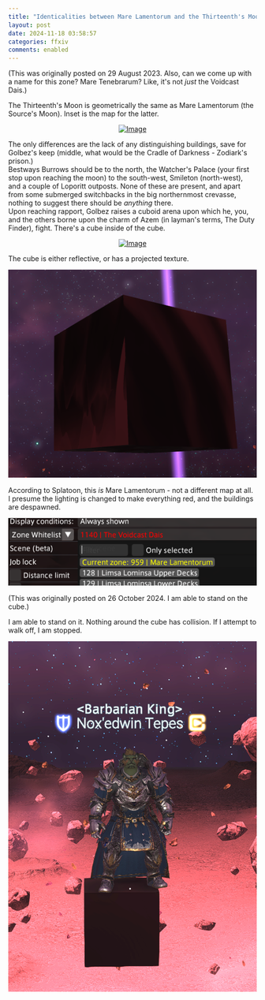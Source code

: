 ```yaml
---
title: "Identicalities between Mare Lamentorum and the Thirteenth's Moon"
layout: post
date: 2024-11-18 03:58:57
categories: ffxiv
comments: enabled
---
```

(This was originally posted on 29 August 2023. Also, can we come up with a name for this zone? Mare Tenebrarum? Like, it's not *just* the Voidcast Dais.)  

The Thirteenth's Moon is geometrically the same as Mare Lamentorum (the Source's Moon). Inset is the map for the latter.  
<center><a href="https://raw.githubusercontent.com/Nox13last/nox13last.github.io/refs/heads/main/_uploads/Voidcast_1.png"><img src="https://raw.githubusercontent.com/Nox13last/nox13last.github.io/refs/heads/main/_uploads/Voidcast_1.png" alt="Image" width="600"></a></center>  

The only differences are the lack of any distinguishing buildings, save for Golbez's keep (middle, what would be the Cradle of Darkness - Zodiark's prison.)  
Bestways Burrows should be to the north, the Watcher's Palace (your first stop upon reaching the moon) to the south-west, Smileton (north-west), and a couple of Loporitt outposts. None of these are present, and apart from some submerged switchbacks in the big northernmost crevasse, nothing to suggest there should be *anything* there.  
Upon reaching rapport, Golbez raises a cuboid arena upon which he, you, and the others borne upon the charm of Azem (in layman's terms, The Duty Finder), fight. There's a cube inside of the cube.  
<center><a href="https://raw.githubusercontent.com/Nox13last/nox13last.github.io/refs/heads/main/_uploads/Voidcast_2.png"><img src="https://raw.githubusercontent.com/Nox13last/nox13last.github.io/refs/heads/main/_uploads/Voidcast_2.png" alt="Image" width="600"></a></center>  

The cube is either reflective, or has a projected texture.  
<center><a href="https://raw.githubusercontent.com/Nox13last/nox13last.github.io/refs/heads/main/_uploads/Voidcast_3.png"><img src="https://raw.githubusercontent.com/Nox13last/nox13last.github.io/refs/heads/main/_uploads/Voidcast_3.png" alt="Image" width="600"></a></center>  

According to Splatoon, this *is* Mare Lamentorum - not a different map at all. I presume the lighting is changed to make everything red, and the buildings are despawned.  
<center><a href="https://raw.githubusercontent.com/Nox13last/nox13last.github.io/refs/heads/main/_uploads/Voidcast_4.png"><img src="https://raw.githubusercontent.com/Nox13last/nox13last.github.io/refs/heads/main/_uploads/Voidcast_4.png" alt="Image" width="600"></a></center>  

(This was originally posted on 26 October 2024. I am able to stand on the cube.)

I am able to stand on it.  Nothing around the cube has collision. If I attempt to walk off, I am stopped.  
<center><a href="https://raw.githubusercontent.com/Nox13last/nox13last.github.io/refs/heads/main/_uploads/Voidcast_5.png"><img src="https://raw.githubusercontent.com/Nox13last/nox13last.github.io/refs/heads/main/_uploads/Voidcast_5.png" alt="Image" width="600"></a></center> 
